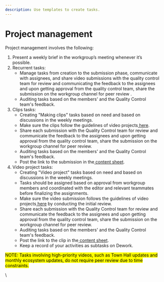```yaml
---
description: Use templates to create tasks.
---
```


# Project management

Project management involves the following:

1. Present a weekly brief in the workgroup’s meeting whenever it’s possible.
2. Recurrent tasks:
   * Manage tasks from creation to the submission phase, communicate with assignees, and share video submissions with the quality control team for review and communicating the feedback to the assignees and upon getting approval from the quality control team, share the submission on the workgroup channel for peer review .
   * Auditing tasks based on the members' and the Quality Control team's feedback.
3. Clips tasks:
   * Creating "Making clips" tasks based on need and based on discussions in the weekly meetings.
   * Make sure the clips follow the guidelines of video projects[ here](https://snet-ambassadors.gitbook.io/home/workgroups-space/video-workgroup/acceptance-criteria-for-projects).
   * Share each submission with the Quality Control team for review and communicate the feedback to the assignees and upon getting approval from the quality control team, share the submission on the workgroup channel for peer review.
   * Auditing tasks based on the members' and the Quality Control team's feedback.
   * Post the link to the submission in the[ content sheet](https://docs.google.com/spreadsheets/d/1xqbs48KnfMBY\_NgMp\_Vo48dHrkEpr\_bCM0KfL7x7z4k/edit?usp=sharing).
4. Video project tasks:
   * Creating "Video project" tasks based on need and based on discussions in the weekly meetings.
   * Tasks should be assigned based on approval from workgroup members and coordinated with the editor and relevant teammates before finalizing the assignments.
   * Make sure the video submission follows the guidelines of video projects[ here](https://snet-ambassadors.gitbook.io/home/workgroups-space/video-workgroup/acceptance-criteria-for-projects) by conducting the initial review.
   * Share each submission with the Quality Control team for review and communicate the feedback to the assignees and upon getting approval from the quality control team, share the submission on the workgroup channel for peer review.
   * Auditing tasks based on the members' and the Quality Control team's feedback.
   * Post the link to the clip in the[ content sheet](https://docs.google.com/spreadsheets/d/1xqbs48KnfMBY\_NgMp\_Vo48dHrkEpr\_bCM0KfL7x7z4k/edit?usp=sharing).
   * Keep a record of your activities as subtasks on Dework.

<mark style="background-color:yellow;">NOTE: Tasks involving high-priority videos, such as Town Hall updates and monthly ecosystem updates, do not require peer review due to time constraints.</mark>

\
